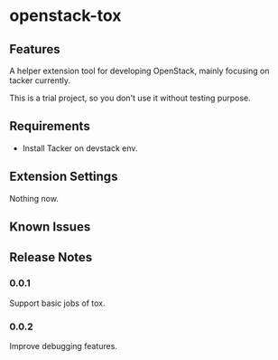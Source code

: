 # openstack-tox

## Features

A helper extension tool for developing OpenStack, mainly focusing on tacker
currently.

This is a trial project, so you don't use it without testing purpose.

## Requirements

* Install Tacker on devstack env.

## Extension Settings

Nothing now.

## Known Issues

## Release Notes

### 0.0.1

Support basic jobs of tox.

### 0.0.2

Improve debugging features.
